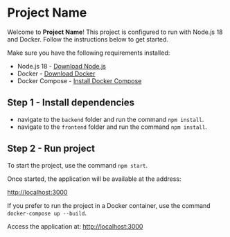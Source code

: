 # Project Name

Welcome to **Project Name**! This project is configured to run with Node.js 18 and Docker. Follow the instructions below to get started.

Make sure you have the following requirements installed:

- Node.js 18 - [Download Node.js](https://nodejs.org/)
- Docker - [Download Docker](https://www.docker.com/get-started)
- Docker Compose - [Install Docker Compose](https://docs.docker.com/compose/install/)

## Step 1 - Install dependencies

- navigate to the `backend` folder and run the command `npm install`.
- navigate to the `frontend` folder and run the command `npm install`.

## Step 2 - Run project

To start the project, use the command `npm start`.

Once started, the application will be available at the address:

[http://localhost:3000](http://localhost:3000)

If you prefer to run the project in a Docker container, use the command `docker-compose up --build`.

Access the application at: [http://localhost:3000](http://localhost:3000)